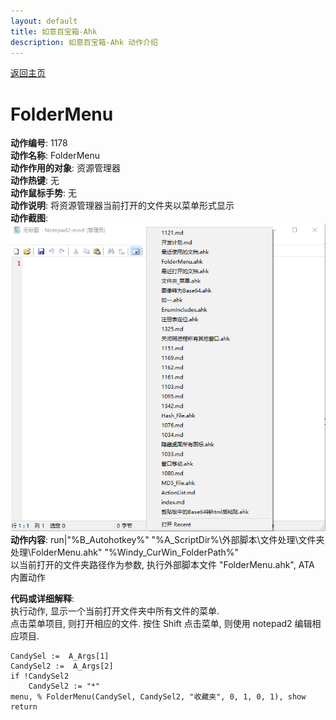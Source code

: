 ```yaml
---
layout: default
title: 如意百宝箱-Ahk
description: 如意百宝箱-Ahk 动作介绍
---
```

<link rel="stylesheet" href="../Actions/css/atom-one-light.min.css">
<script src="../Actions/js/highlight.min.js"></script>
<script>hljs.highlightAll();</script>

[返回主页](../index.md)

# [](#header-2) FolderMenu

**动作编号**: 1178  
**动作名称**: FolderMenu  
**动作作用的对象**: 资源管理器  
**动作热键**: 无  
**动作鼠标手势**: 无  
**动作说明**: 将资源管理器当前打开的文件夹以菜单形式显示  
**动作截图**:  
  ![Ini_Fav](img1/1121.png)  
**动作内容**: run|"%B_Autohotkey%" "%A_ScriptDir%\外部脚本\文件处理\文件夹处理\FolderMenu.ahk" "%Windy_CurWin_FolderPath%"  
以当前打开的文件夹路径作为参数, 执行外部脚本文件 "FolderMenu.ahk", ATA 内置动作  

**代码或详细解释**:  
执行动作, 显示一个当前打开文件夹中所有文件的菜单.  
点击菜单项目, 则打开相应的文件. 按住 Shift 点击菜单, 则使用 notepad2 编辑相应项目.    

```AutoHotkey
CandySel :=  A_Args[1]
CandySel2 :=  A_Args[2]
if !CandySel2
	CandySel2 := "*"
menu, % FolderMenu(CandySel, CandySel2, "收藏夹", 0, 1, 0, 1), show
return
```